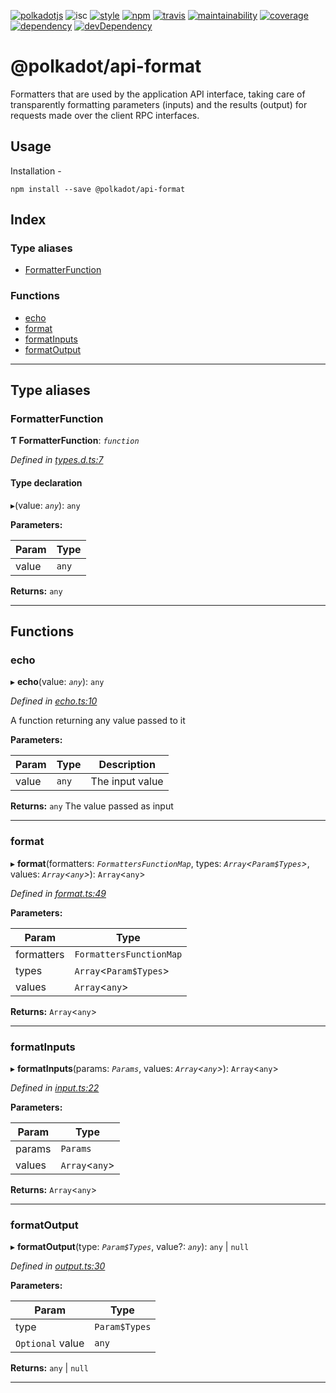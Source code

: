 
[![polkadotjs](https://img.shields.io/badge/polkadot-js-orange.svg?style=flat-square)](https://polkadot.js.org) ![isc](https://img.shields.io/badge/license-ISC-lightgrey.svg?style=flat-square) [![style](https://img.shields.io/badge/code%20style-semistandard-lightgrey.svg?style=flat-square)](https://github.com/Flet/semistandard) [![npm](https://img.shields.io/npm/v/@polkadot/api-format.svg?style=flat-square)](https://www.npmjs.com/package/@polkadot/api-format) [![travis](https://img.shields.io/travis/polkadot-js/api.svg?style=flat-square)](https://travis-ci.org/polkadot-js/api) [![maintainability](https://img.shields.io/codeclimate/maintainability/polkadot-js/api.svg?style=flat-square)](https://codeclimate.com/github/polkadot-js/api/maintainability) [![coverage](https://img.shields.io/coveralls/polkadot-js/api.svg?style=flat-square)](https://coveralls.io/github/polkadot-js/api?branch=master) [![dependency](https://david-dm.org/polkadot-js/api.svg?style=flat-square&path=packages/api-format)](https://david-dm.org/polkadot-js/api?path=packages/api-format) [![devDependency](https://david-dm.org/polkadot-js/api/dev-status.svg?style=flat-square&path=packages/api-format)](https://david-dm.org/polkadot-js/api?path=packages/api-format#info=devDependencies)

@polkadot/api-format
====================

Formatters that are used by the application API interface, taking care of transparently formatting parameters (inputs) and the results (output) for requests made over the client RPC interfaces.

Usage
-----

Installation -

```
npm install --save @polkadot/api-format
```

## Index

### Type aliases

* [FormatterFunction](#formatterfunction)

### Functions

* [echo](#echo)
* [format](#format)
* [formatInputs](#formatinputs)
* [formatOutput](#formatoutput)

---

## Type aliases

<a id="formatterfunction"></a>

###  FormatterFunction

**Ƭ FormatterFunction**: *`function`*

*Defined in [types.d.ts:7](https://github.com/polkadot-js/api/blob/0981a30/packages/api-format/src/types.d.ts#L7)*

#### Type declaration
▸(value: *`any`*): `any`

**Parameters:**

| Param | Type |
| ------ | ------ |
| value | `any` |

**Returns:** `any`

___

## Functions

<a id="echo"></a>

###  echo

▸ **echo**(value: *`any`*): `any`

*Defined in [echo.ts:10](https://github.com/polkadot-js/api/blob/0981a30/packages/api-format/src/echo.ts#L10)*

A function returning any value passed to it

**Parameters:**

| Param | Type | Description |
| ------ | ------ | ------ |
| value | `any` |  The input value |

**Returns:** `any`
The value passed as input

___
<a id="format"></a>

###  format

▸ **format**(formatters: *`FormattersFunctionMap`*, types: *`Array`<`Param$Types`>*, values: *`Array`<`any`>*): `Array`<`any`>

*Defined in [format.ts:49](https://github.com/polkadot-js/api/blob/0981a30/packages/api-format/src/format.ts#L49)*

**Parameters:**

| Param | Type |
| ------ | ------ |
| formatters | `FormattersFunctionMap` |
| types | `Array`<`Param$Types`> |
| values | `Array`<`any`> |

**Returns:** `Array`<`any`>

___
<a id="formatinputs"></a>

###  formatInputs

▸ **formatInputs**(params: *`Params`*, values: *`Array`<`any`>*): `Array`<`any`>

*Defined in [input.ts:22](https://github.com/polkadot-js/api/blob/0981a30/packages/api-format/src/input.ts#L22)*

**Parameters:**

| Param | Type |
| ------ | ------ |
| params | `Params` |
| values | `Array`<`any`> |

**Returns:** `Array`<`any`>

___
<a id="formatoutput"></a>

###  formatOutput

▸ **formatOutput**(type: *`Param$Types`*, value?: *`any`*):  `any` &#124; `null`

*Defined in [output.ts:30](https://github.com/polkadot-js/api/blob/0981a30/packages/api-format/src/output.ts#L30)*

**Parameters:**

| Param | Type |
| ------ | ------ |
| type | `Param$Types` |
| `Optional` value | `any` |

**Returns:**  `any` &#124; `null`

___

